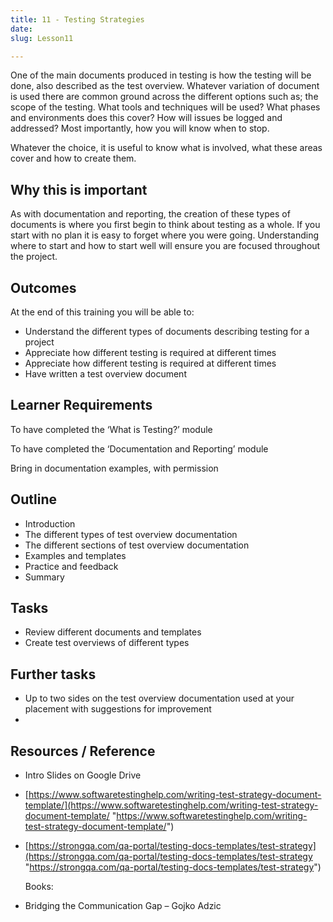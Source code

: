 ```yaml
---
title: 11 - Testing Strategies
date: 
slug: Lesson11

---
```

One of the main documents produced in testing is how the testing will be done, also described as the test overview. Whatever variation of document is used there are common ground across the different options such as; the scope of the testing. What tools and techniques will be used? What phases and environments does this cover? How will issues be logged and addressed? Most importantly, how you will know when to stop.

Whatever the choice, it is useful to know what is involved, what these areas cover and how to create them.

## Why this is important

As with documentation and reporting, the creation of these types of documents is where you first begin to think about testing as a whole. If you start with no plan it is easy to forget where you were going. Understanding where to start and how to start well will ensure you are focused throughout the project.

## Outcomes

At the end of this training you will be able to:

* Understand the different types of documents describing testing for a project
* Appreciate how different testing is required at different times
* Appreciate how different testing is required at different times
* Have written a test overview document

## Learner Requirements

To have completed the ‘What is Testing?’ module

To have completed the ‘Documentation and Reporting’ module

Bring in documentation examples, with permission

## Outline

* Introduction
* The different types of test overview documentation
* The different sections of test overview documentation
* Examples and templates
* Practice and feedback
* Summary

## **Tasks**

* Review different documents and templates
* Create test overviews of different types

## Further tasks

* Up to two sides on the test overview documentation used at your placement with suggestions for improvement
* 

## Resources / Reference

* Intro Slides on Google Drive
* [https://www.softwaretestinghelp.com/writing-test-strategy-document-template/](https://www.softwaretestinghelp.com/writing-test-strategy-document-template/ "https://www.softwaretestinghelp.com/writing-test-strategy-document-template/")
* [https://strongqa.com/qa-portal/testing-docs-templates/test-strategy](https://strongqa.com/qa-portal/testing-docs-templates/test-strategy "https://strongqa.com/qa-portal/testing-docs-templates/test-strategy")

  Books:
* Bridging the Communication Gap – Gojko Adzic